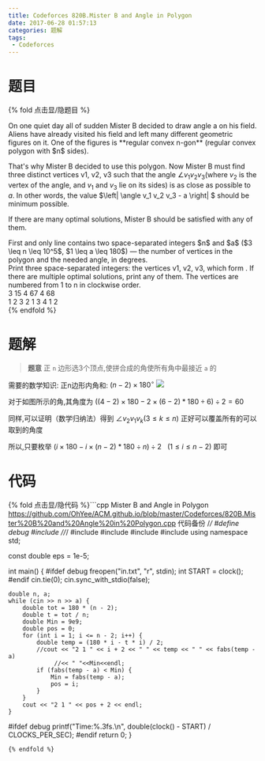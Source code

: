 ```yaml
---
title: Codeforces 820B.Mister B and Angle in Polygon
date: 2017-06-28 01:57:13
categories: 题解
tags:
 - Codeforces
---
```


# 题目

{% fold 点击显/隐题目 %}
<div class="oj"><div class="part" title="Description">
On one quiet day all of sudden Mister B decided to draw angle a on his field. Aliens have already visited his field and left many different geometric figures on it. One of the figures is **regular convex n-gon** (regular convex polygon with $n$ sides).

That's why Mister B decided to use this polygon. Now Mister B must find three distinct vertices v1, v2, v3 such that the angle $\angle v_1 v_2 v_3$(where $v_2$ is the vertex of the angle, and $v_1$ and $v_3$ lie on its sides) is as close as possible to $a$. In other words, the value $\left| \angle v_1 v_2 v_3 - a \right| $ should be minimum possible.

If there are many optimal solutions, Mister B should be satisfied with any of them.

</div><div class="part" title="Input">
First and only line contains two space-separated integers $n$ and $a$ ($3 \leq n \leq 10^5$, $1 \leq a \leq 180$) — the number of vertices in the polygon and the needed angle, in degrees.

</div><div class="part" title="Output">
Print three space-separated integers: the vertices v1, v2, v3, which form . If there are multiple optimal solutions, print any of them. The vertices are numbered from 1 to n in clockwise order.

</div><div class="samp"><div class="clear"></div><div class="input part" title="Sample Input">
3 15
4 67
4 68

</div><div class="output part" title="Sample Output">
1 2 3
2 1 3
4 1 2

</div><div class="clear"></div></div></div>
{% endfold %}

<!--more-->
# 题解

> **题意**
> 正 `n` 边形选3个顶点,使拼合成的角使所有角中最接近 `a` 的 

需要的数学知识:
正n边形内角和: $(n-2) \times 180^{\circ}$
![](/post/img/cf820B.png)

对于如图所示的角,其角度为 $((4-2) \times 180 - 2 \times (6-2)*180 \div 6) \div 2 = 60$  

同样,可以证明（数学归纳法）得到 $\angle v_2 v_1 v_k ( 3 \leq k \leq n )$ 正好可以覆盖所有的可以取到的角度  

所以,只要枚举 $(i \times 180 - i \times (n-2)*180 \div n) \div 2 \:\:\: ( 1 \leq i \leq n-2 )$  即可


# 代码
{% fold 点击显/隐代码 %}```cpp Mister B and Angle in Polygon https://github.com/OhYee/ACM.github.io/blob/master/Codeforces/820B.Mister%20B%20and%20Angle%20in%20Polygon.cpp 代码备份
/*/
#define debug
#include <ctime>
//*/
#include <cmath>
#include <cstdio>
#include <cstring>
#include <iostream>
using namespace std;

const double eps = 1e-5;

int main() {
#ifdef debug
    freopen("in.txt", "r", stdin);
    int START = clock();
#endif
    cin.tie(0);
    cin.sync_with_stdio(false);

    double n, a;
    while (cin >> n >> a) {
        double tot = 180 * (n - 2);
        double t = tot / n;
        double Min = 9e9;
        double pos = 0;
        for (int i = 1; i <= n - 2; i++) {
            double temp = (180 * i - t * i) / 2;
            //cout << "2 1 " << i + 2 << " " << temp << " " << fabs(temp - a)
                 //<< " "<<Min<<endl;
            if (fabs(temp - a) < Min) {
                Min = fabs(temp - a);
                pos = i;
            }
        }
        cout << "2 1 " << pos + 2 << endl;
    }

#ifdef debug
    printf("Time:%.3fs.\n", double(clock() - START) / CLOCKS_PER_SEC);
#endif
    return 0;
}
```
{% endfold %}
